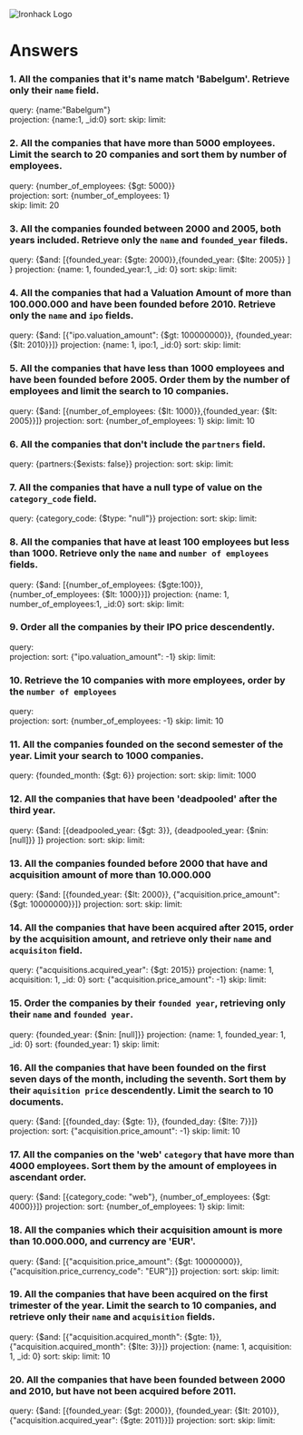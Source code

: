 ![Ironhack Logo](https://i.imgur.com/1QgrNNw.png)

# Answers

### 1. All the companies that it's name match 'Babelgum'. Retrieve only their `name` field.

query: {name:"Babelgum"}  
projection: {name:1, _id:0}
sort: 
skip: 
limit: 

### 2. All the companies that have more than 5000 employees. Limit the search to 20 companies and sort them by **number of employees**.

query: {number_of_employees: {$gt: 5000}}  
projection: 
sort: {number_of_employees: 1}  
skip: 
limit:  20

### 3. All the companies founded between 2000 and 2005, both years included. Retrieve only the `name` and `founded_year` fileds.

query:  {$and: [{founded_year: {$gte: 2000}},{founded_year: {$lte: 2005}} ] }
projection: {name: 1, founded_year:1, _id: 0}
sort: 
skip: 
limit: 

### 4. All the companies that had a Valuation Amount of more than 100.000.000 and have been founded before 2010. Retrieve only the `name` and `ipo` fields.

query:  {$and: [{"ipo.valuation_amount": {$gt: 100000000}}, {founded_year: {$lt: 2010}}]}
projection: {name: 1, ipo:1, _id:0}
sort: 
skip: 
limit: 

### 5. All the companies that have less than 1000 employees and have been founded before 2005. Order them by the number of employees and limit the search to 10 companies.

query:  {$and: [{number_of_employees: {$lt: 1000}},{founded_year: {$lt: 2005}}]}
projection: 
sort: {number_of_employees: 1}
skip: 
limit: 10

### 6. All the companies that don't include the `partners` field.

query:  {partners:{$exists: false}}
projection: 
sort: 
skip: 
limit: 

### 7. All the companies that have a null type of value on the `category_code` field.

query:  {category_code: {$type: "null"}}
projection: 
sort: 
skip: 
limit: 

### 8. All the companies that have at least 100 employees but less than 1000. Retrieve only the `name` and `number of employees` fields.

query:  {$and: [{number_of_employees: {$gte:100}}, {number_of_employees: {$lt: 1000}}]} 
projection: {name: 1, number_of_employees:1, _id:0}
sort: 
skip: 
limit: 

### 9. Order all the companies by their IPO price descendently.

query:  
projection: 
sort: {"ipo.valuation_amount": -1}
skip: 
limit: 

### 10. Retrieve the 10 companies with more employees, order by the `number of employees`

query:  
projection: 
sort: {number_of_employees: -1}
skip: 
limit: 10

### 11. All the companies founded on the second semester of the year. Limit your search to 1000 companies.

query:  {founded_month: {$gt: 6}}
projection: 
sort: 
skip: 
limit: 1000

### 12. All the companies that have been 'deadpooled' after the third year.

query:  {$and: [{deadpooled_year: {$gt: 3}}, {deadpooled_year: {$nin: [null]}} ]}
projection: 
sort: 
skip: 
limit: 

### 13. All the companies founded before 2000 that have and acquisition amount of more than 10.000.000

query:  {$and: [{founded_year: {$lt: 2000}}, {"acquisition.price_amount": {$gt: 10000000}}]}
projection: 
sort: 
skip: 
limit: 

### 14. All the companies that have been acquired after 2015, order by the acquisition amount, and retrieve only their `name` and `acquisiton` field.

query:  {"acquisitions.acquired_year": {$gt: 2015}}
projection: {name: 1, acquisition: 1, _id: 0}
sort: {"acquisition.price_amount": -1}
skip: 
limit: 

### 15. Order the companies by their `founded year`, retrieving only their `name` and `founded year`.

query:  {founded_year: {$nin: [null]}}
projection: {name: 1, founded_year: 1, _id: 0} 
sort: {founded_year: 1}
skip: 
limit: 

### 16. All the companies that have been founded on the first seven days of the month, including the seventh. Sort them by their `aquisition price` descendently. Limit the search to 10 documents.

query:  {$and: [{founded_day: {$gte: 1}}, {founded_day: {$lte: 7}}]}
projection: 
sort: {"acquisition.price_amount": -1}
skip: 
limit: 10

### 17. All the companies on the 'web' `category` that have more than 4000 employees. Sort them by the amount of employees in ascendant order.

query:  {$and: [{category_code: "web"}, {number_of_employees: {$gt: 4000}}]}
projection: 
sort: {number_of_employees: 1}
skip: 
limit: 

### 18. All the companies which their acquisition amount is more than 10.000.000, and currency are 'EUR'.

query:  {$and: [{"acquisition.price_amount": {$gt: 10000000}}, {"acquisition.price_currency_code": "EUR"}]}
projection: 
sort: 
skip: 
limit: 

### 19. All the companies that have been acquired on the first trimester of the year. Limit the search to 10 companies, and retrieve only their `name` and `acquisition` fields.

query:  {$and: [{"acquisition.acquired_month": {$gte: 1}}, {"acquisition.acquired_month": {$lte: 3}}]}
projection: {name: 1, acquisition: 1, _id: 0}
sort: 
skip: 
limit: 10

### 20. All the companies that have been founded between 2000 and 2010, but have not been acquired before 2011.

query:  {$and: [{founded_year: {$gt: 2000}}, {founded_year: {$lt: 2010}}, {"acquisition.acquired_year": {$gte: 2011}}]}
projection: 
sort: 
skip: 
limit: 
